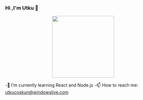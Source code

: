 ### Hi ,I'm Utku 👋

<div id="header" align="center">
<img src="https://media.giphy.com/media/1C8bHHJturSx2/giphy.gif" width="200"/>
</div>


-🌱 I’m currently learning React and Node.js
-📫 How to reach me: utkucoskun@windowslive.com

